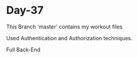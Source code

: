 # Day-37

This Branch 'master' contains my workout files

Used Authentication and Authorization techniques.

Full Back-End

